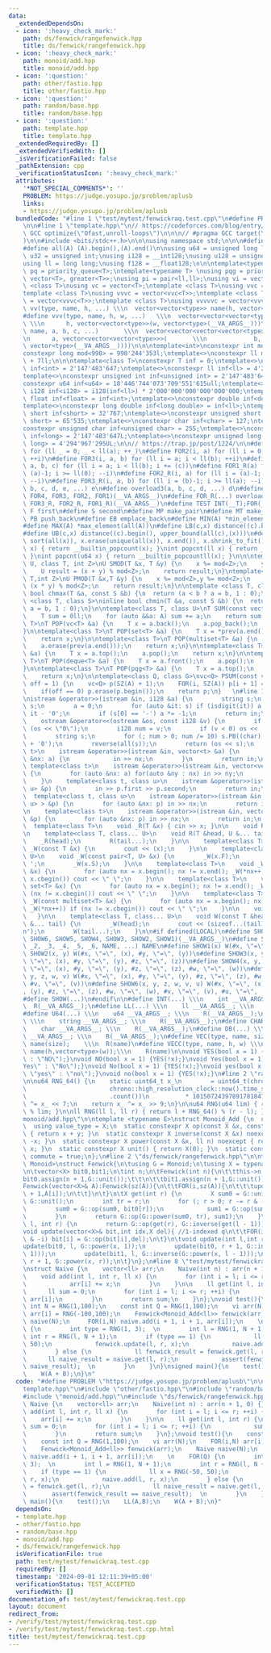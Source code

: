 ```yaml
---
data:
  _extendedDependsOn:
  - icon: ':heavy_check_mark:'
    path: ds/fenwick/rangefenwick.hpp
    title: ds/fenwick/rangefenwick.hpp
  - icon: ':heavy_check_mark:'
    path: monoid/add.hpp
    title: monoid/add.hpp
  - icon: ':question:'
    path: other/fastio.hpp
    title: other/fastio.hpp
  - icon: ':question:'
    path: random/base.hpp
    title: random/base.hpp
  - icon: ':question:'
    path: template.hpp
    title: template.hpp
  _extendedRequiredBy: []
  _extendedVerifiedWith: []
  _isVerificationFailed: false
  _pathExtension: cpp
  _verificationStatusIcon: ':heavy_check_mark:'
  attributes:
    '*NOT_SPECIAL_COMMENTS*': ''
    PROBLEM: https://judge.yosupo.jp/problem/aplusb
    links:
    - https://judge.yosupo.jp/problem/aplusb
  bundledCode: "#line 1 \"test/mytest/fenwickraq.test.cpp\"\n#define PROBLEM \"https://judge.yosupo.jp/problem/aplusb\"\
    \n\n#line 1 \"template.hpp\"\n// https://codeforces.com/blog/entry/96344\n#pragma\
    \ GCC optimize(\"Ofast,unroll-loops\")\n\n\n// #pragma GCC target(\"avx2,popcnt\"\
    )\n\n#include <bits/stdc++.h>\n\n\nusing namespace std;\n\n\n#define sz(A) ((int)(A).size())\n\
    #define all(A) (A).begin(),(A).end()\n\nusing u64 = unsigned long long;\nusing\
    \ u32 = unsigned int;\nusing i128 = __int128;\nusing u128 = unsigned __int128;\n\
    using ll = long long;\nusing f128 = __float128;\n\n\ntemplate<typename T>\nusing\
    \ pq = priority_queue<T>;\ntemplate<typename T> \nusing pqg = priority_queue<T,\
    \ vector<T>, greater<T>>;\nusing pi = pair<ll,ll>;\nusing vi = vector<ll>;\ntemplate\
    \ <class T>\nusing vc = vector<T>;\ntemplate <class T>\nusing vvc = vector<vc<T>>;\n\
    template <class T>\nusing vvvc = vector<vvc<T>>;\ntemplate <class T>\nusing vvvvc\
    \ = vector<vvvc<T>>;\ntemplate <class T>\nusing vvvvvc = vector<vvvvc<T>>;\n#define\
    \ vv(type, name, h, ...) \\\n  vector<vector<type>> name(h, vector<type>(__VA_ARGS__))\n\
    #define vvv(type, name, h, w, ...)   \\\n  vector<vector<vector<type>>> name(\
    \ \\\n      h, vector<vector<type>>(w, vector<type>(__VA_ARGS__)))\n#define vvvv(type,\
    \ name, a, b, c, ...)       \\\n  vector<vector<vector<vector<type>>>> name( \\\
    \n      a, vector<vector<vector<type>>>(       \\\n             b, vector<vector<type>>(c,\
    \ vector<type>(__VA_ARGS__))))\n\n\ntemplate<int>\nconstexpr int mod = 0;\ntemplate<>\n\
    constexpr long mod<998> = 998'244'353l;\ntemplate<>\nconstexpr ll mod<107> = 1e9\
    \ + 7ll;\n\n\ntemplate<class T>\nconstexpr T inf = 0;\ntemplate<>\nconstexpr int\
    \ inf<int> = 2'147'483'647;\ntemplate<>\nconstexpr ll inf<ll> = 4'223'372'036'854'775'807;\n\
    template<>\nconstexpr unsigned int inf<unsigned int> = 2'147'483'647;\ntemplate<>\n\
    constexpr u64 inf<u64> = 18'446'744'073'709'551'615ull;\ntemplate<>\nconstexpr\
    \ i128 inf<i128> = i128(inf<ll>) * 2'000'000'000'000'000'000;\ntemplate<>\nconstexpr\
    \ float inf<float> = inf<int>;\ntemplate<>\nconstexpr double inf<double> = inf<int>;\n\
    template<>\nconstexpr long double inf<long double> = inf<ll>;\ntemplate<>\nconstexpr\
    \ short inf<short> = 32'767;\ntemplate<>\nconstexpr unsigned short inf<unsigned\
    \ short> = 65'535;\ntemplate<>\nconstexpr char inf<char> = 127;\ntemplate<>\n\
    constexpr unsigned char inf<unsigned char> = 255;\ntemplate<>\nconstexpr long\
    \ inf<long> = 2'147'483'647L;\ntemplate<>\nconstexpr unsigned long inf<unsigned\
    \ long> = 4'294'967'295UL;\n\n// https://trap.jp/post/1224/\n\n#define FOR1(a)\
    \ for (ll _ = 0; _ < ll(a); ++_)\n#define FOR2(i, a) for (ll i = 0; i < ll(a);\
    \ ++i)\n#define FOR3(i, a, b) for (ll i = a; i < ll(b); ++i)\n#define FOR4(i,\
    \ a, b, c) for (ll i = a; i < ll(b); i += (c))\n#define FOR1_R(a) for (ll i =\
    \ (a)-1; i >= ll(0); --i)\n#define FOR2_R(i, a) for (ll i = (a)-1; i >= ll(0);\
    \ --i)\n#define FOR3_R(i, a, b) for (ll i = (b)-1; i >= ll(a); --i)\n#define overload4(a,\
    \ b, c, d, e, ...) e\n#define overload3(a, b, c, d, ...) d\n#define FOR(...) overload4(__VA_ARGS__,\
    \ FOR4, FOR3, FOR2, FOR1)(__VA_ARGS__)\n#define FOR_R(...) overload3(__VA_ARGS__,\
    \ FOR3_R, FOR2_R, FOR1_R)(__VA_ARGS__)\n#define TEST INT(__T);FOR(__T)\n\n#define\
    \ F first\n#define S second\n#define MP make_pair\n#define MT make_tuple\n#define\
    \ PB push_back\n#define EB emplace_back\n#define MIN(A) *min_element(all(A))\n\
    #define MAX(A) *max_element(all(A))\n#define LB(c,x) distance((c).begin(), lower_bound(all(c),(x)))\n\
    #define UB(c,x) distance((c).begin(), upper_bound(all(c),(x)))\n#define UNIQUE(x)\
    \ sort(all(x)), x.erase(unique(all(x)), x.end()), x.shrink_to_fit()\n\nint popcnt(int\
    \ x) { return __builtin_popcount(x); }\nint popcnt(ll x) { return __builtin_popcountll(x);\
    \ }\nint popcnt(u64 x) { return __builtin_popcountll(x); }\n\n\ntemplate<class\
    \ U, class T, int Z>\nU SMOD(T &x, T &y) {\n    x %= mod<Z>;\n    y %= mod<Z>;\n\
    \    U result = (x + y) % mod<Z>;\n    return result;\n}\ntemplate<class U,class\
    \ T,int Z>\nU PMOD(T &x,T &y) {\n    x %= mod<Z>,y %= mod<Z>;\n    U result =\
    \ (x * y) % mod<Z>;\n    return result;\n}\n\ntemplate <class T, class S>\ninline\
    \ bool chmax(T &a, const S &b) {\n  return (a < b ? a = b, 1 : 0);\n}\ntemplate\
    \ <class T, class S>\ninline bool chmin(T &a, const S &b) {\n  return (a > b ?\
    \ a = b, 1 : 0);\n}\n\ntemplate<class T, class U>\nT SUM(const vector<U> &A) {\n\
    \    T sum = 0ll;\n    for (auto &&a: A) sum += a;\n    return sum;\n}\n\ntemplate<class\
    \ T>\nT POP(vc<T> &a) {\n    T x = a.back();\n    a.pop_back();\n    return x;\n\
    }\n\ntemplate<class T>\nT POP(set<T> &a) {\n    T x = *prev(a.end());\n    a.erase(x);\n\
    \    return x;\n}\n\ntemplate<class T>\nT POP(multiset<T> &a) {\n    T x = *prev(a.end());\n\
    \    a.erase(prev(a.end()));\n    return x;\n}\n\ntemplate<class T>\nT POP(pq<T>\
    \ &a) {\n    T x = a.top();\n    a.pop();\n    return x;\n}\n\ntemplate<class\
    \ T>\nT POP(deque<T> &a) {\n    T x = a.front();\n    a.pop();\n    return x;\n\
    }\n\ntemplate<class T>\nT POP(pqg<T> &a) {\n    T x = a.top();\n    a.pop();\n\
    \    return x;\n}\n\ntemplate<class Q, class G>\nvc<Q> PSUM(const vc<G> &A,int\
    \ off = 1) {\n    vc<Q> p(SZ(A) + 1);\n    FOR(i, SZ(A)) p[i + 1] = p[i] + A[i];\n\
    \    if(off == 0) p.erase(p.begin());\n    return p;\n}   \n#line 1 \"other/fastio.hpp\"\
    \nistream &operator>>(istream &in, i128 &a) {\n        string s;\n        in >>\
    \ s;\n        a = 0;\n        for (auto &it: s) if (isdigit(it)) a = a * 10 +\
    \ it - '0';\n        if (s[0] == '-') a *= -1;\n        return in;\n    }\n\n\
    \    ostream &operator<<(ostream &os, const i128 &v) {\n        if (v == 0) return\
    \ (os << \"0\");\n        i128 num = v;\n        if (v < 0) os << '-', num = -num;\n\
    \        string s;\n        for (; num > 0; num /= 10) s.PB((char) (num % 10)\
    \ + '0');\n        reverse(all(s));\n        return (os << s);\n    }\n\n    template<class\
    \ t>\n    istream &operator>>(istream &in, vector<t> &a) {\n        for (auto\
    \ &nx: a) {\n            in >> nx;\n        }\n        return in;\n    }\n   \
    \ template<class t>\n    istream &operator>>(istream &in, vector<vector<t>> &a)\
    \ {\n        for (auto &nx: a) for(auto &ny : nx) in >> ny;\n        return in;\n\
    \    }\n    template<class t, class u>\n    istream &operator>>(istream &in, pair<t,\
    \ u> &p) {\n        in >> p.first >> p.second;\n        return in;\n    }\n  \
    \  template<class t, class u>\n    istream &operator>>(istream &in, vector<pair<t,\
    \ u> > &p) {\n        for (auto &nx: p) in >> nx;\n        return in;\n    }\n\
    \n    template<class t>\n    istream &operator>>(istream &in, vector<pair<t, t>>\
    \ &p) {\n        for (auto &nx: p) in >> nx;\n        return in;\n    }\n\n  \
    \  template<class T>\n    void _R(T &x) { cin >> x; }\n\n    void R() {\n    }\n\
    \n    template<class T, class... U>\n    void R(T &head, U &... tail) {\n    \
    \    _R(head);\n        R(tail...);\n    }\n\n    template<class T>\n    void\
    \ _W(const T &x) {\n        cout << (x);\n    }\n\n    template<class T, class\
    \ U>\n    void _W(const pair<T, U> &x) {\n        _W(x.F);\n        cout << '\
    \ ';\n        _W(x.S);\n    }\n\n    template<class T>\n    void _W(const vector<T>\
    \ &x) {\n        for (auto nx = x.begin(); nx != x.end(); _W(*nx++)) if (nx !=\
    \ x.cbegin()) cout << \" \";\n    }\n\n    template<class T>\n    void _W(const\
    \ set<T> &x) {\n        for (auto nx = x.begin(); nx != x.end(); _W(*nx++)) if\
    \ (nx != x.cbegin()) cout << \" \";\n    }\n\n    template<class T>\n    void\
    \ _W(const multiset<T> &x) {\n        for (auto nx = x.begin(); nx != x.end();\
    \ _W(*nx++)) if (nx != x.cbegin()) cout << \" \";\n    }\n\n    void W() {\n \
    \   }\n\n    template<class T, class... U>\n    void W(const T &head, const U\
    \ &... tail) {\n        _W(head);\n        cout << (sizeof...(tail) ? ' ' : '\\\
    n');\n        W(tail...);\n    }\n\n#if defined(LOCAL)\n#define SHOW(...) SHOW_IMPL(__VA_ARGS__,\
    \ SHOW6, SHOW5, SHOW4, SHOW3, SHOW2, SHOW1)(__VA_ARGS__)\n#define SHOW_IMPL(_1,\
    \ _2, _3, _4, _5, _6, NAME, ...) NAME\n#define SHOW1(x) W(#x, \"=\", (x))\n#define\
    \ SHOW2(x, y) W(#x, \"=\", (x), #y, \"=\", (y))\n#define SHOW3(x, y, z) W(#x,\
    \ \"=\", (x), #y, \"=\", (y), #z, \"=\", (z))\n#define SHOW4(x, y, z, w) W(#x,\
    \ \"=\", (x), #y, \"=\", (y), #z, \"=\", (z), #w, \"=\", (w))\n#define SHOW5(x,\
    \ y, z, w, v) W(#x, \"=\", (x), #y, \"=\", (y), #z, \"=\", (z), #w, \"=\", (w),\
    \ #v, \"=\", (v))\n#define SHOW6(x, y, z, w, v, u) W(#x, \"=\", (x), #y, \"=\"\
    , (y), #z, \"=\", (z), #w, \"=\", (w), #v, \"=\", (v), #u, \"=\", (u))\n#else\n\
    #define SHOW(...)\n#endif\n\n#define INT(...) \\\n    int __VA_ARGS__; \\\n  \
    \  R(__VA_ARGS__);\n#define LL(...) \\\n    ll __VA_ARGS__; \\\n    R(__VA_ARGS__);\n\
    #define U64(...) \\\n    u64 __VA_ARGS__; \\\n    R(__VA_ARGS__);\n#define STR(...)\
    \ \\\n    string __VA_ARGS__; \\\n    R(__VA_ARGS__);\n#define CHAR(...) \\\n\
    \    char __VA_ARGS__; \\\n    R(__VA_ARGS__);\n#define DB(...) \\\n    long double\
    \ __VA_ARGS__; \\\n    R(__VA_ARGS__);\n#define VEC(type, name, size) \\\n  vector<type>\
    \ name(size);    \\\n  R(name)\n#define VECC(type, name, h, w) \\\n    vector<vector<type>>\
    \ name(h,vector<type>(w));\\\n    R(name)\n\nvoid YES(bool x = 1) {W(x ? \"YES\"\
    \ : \"NO\");}\nvoid NO(bool x = 1) {YES(!x);}\nvoid Yes(bool x = 1) {W(x ? \"\
    Yes\" : \"No\");}\nvoid No(bool x = 1) {YES(!x);}\nvoid yes(bool x = 1) {W(x ?\
    \ \"yes\" : \"no\");}\nvoid no(bool x = 1) {YES(!x);}\n#line 2 \"random/base.hpp\"\
    \n\nu64 RNG_64() {\n    static uint64_t x_\n        = uint64_t(chrono::duration_cast<chrono::nanoseconds>(\n\
    \                       chrono::high_resolution_clock::now().time_since_epoch())\n\
    \                       .count())\n          * 10150724397891781847ULL;\n    x_\
    \ ^= x_ << 7;\n    return x_ ^= x_ >> 9;\n}\n\nu64 RNG(u64 lim) { return RNG_64()\
    \ % lim; }\n\nll RNG(ll l, ll r) { return l + RNG_64() % (r - l); }\n#line 2 \"\
    monoid/add.hpp\"\n\ntemplate <typename E>\nstruct Monoid_Add {\n  using X = E;\n\
    \  using value_type = X;\n  static constexpr X op(const X &x, const X &y) noexcept\
    \ { return x + y; }\n  static constexpr X inverse(const X &x) noexcept { return\
    \ -x; }\n  static constexpr X power(const X &x, ll n) noexcept { return X(n) *\
    \ x; }\n  static constexpr X unit() { return X(0); }\n  static constexpr bool\
    \ commute = true;\n};\n#line 2 \"ds/fenwick/rangefenwick.hpp\"\n\ntemplate<typename\
    \ Monoid>\nstruct Fenwick{\n\tusing G = Monoid;\n\tusing X = typename Monoid::value_type;\n\
    \n\tvector<X> bit0,bit1;\n\tint n;\n\tFenwick(int n){\n\t\tthis->n = n;\n\t\t\
    bit0.assign(n + 1,G::unit());\t\t\n\t\tbit1.assign(n + 1,G::unit());\t\n\t}\n\t\
    Fenwick(vector<X>& A):Fenwick(sz(A)){\n\t\tFOR(i,sz(A)){\n\t\t\tupdate(i + 1,i\
    \ + 1,A[i]);\n\t\t}\n\t}\n\tX get(int r) {\n        X sum0 = G::unit(), sum1 =\
    \ G::unit();\n        int tr = r;\n        for (; r > 0; r -= r & -r) {\n    \
    \        sum0 = G::op(sum0, bit0[r]);\n            sum1 = G::op(sum1, bit1[r]);\n\
    \        }\n        return G::op(G::power(sum0, tr), sum1);\n    }\n\tX get(int\
    \ l, int r) {\n        return G::op(get(r), G::inverse(get(l - 1)));\n    }\n\t\
    void update(vector<X>& bit,int idx,X del){ //1-indexed q\n\t\tFOR(i,idx,n + 1,i\
    \ & -i) bit[i] = G::op(bit[i],del);\n\t}\n\tvoid update(int l,int r,X x){\n\t\t\
    update(bit0, l, G::power(x, 1));\n        update(bit0, r + 1, G::inverse(G::power(x,\
    \ 1)));\n        update(bit1, l, G::inverse(G::power(x, l - 1)));\n        update(bit1,\
    \ r + 1, G::power(x, r));\n\t}\n};\n#line 8 \"test/mytest/fenwickraq.test.cpp\"\
    \nstruct Naive {\n    vector<ll> arr;\n    Naive(int n) : arr(n + 1, 0) {}\n\n\
    \    void add(int l, int r, ll x) {\n        for (int i = l; i <= r; ++i) {\n\
    \            arr[i] += x;\n        }\n    }\n\n    ll get(int l, int r) {\n  \
    \      ll sum = 0;\n        for (int i = l; i <= r; ++i) {\n            sum +=\
    \ arr[i];\n        }\n        return sum;\n    }\n};\nvoid test(){\n    const\
    \ int N = RNG(1,100);\n    const int Q = RNG(1,100);\n    vi arr(N);\n    FOR(i,N)\
    \ arr[i] = RNG(-100,100);\n    Fenwick<Monoid_Add<ll>> fenwick(arr);\n    Naive\
    \ naive(N);\n     FOR(i,N) naive.add(i + 1, i + 1, arr[i]);\n    \n    FOR(Q)\
    \ {\n        int type = RNG(1, 3);  \n        int l = RNG(1, N + 1);\n       \
    \ int r = RNG(l, N + 1);\n        if (type == 1) {\n            ll x = RNG(-50,\
    \ 50);\n            fenwick.update(l, r, x);\n            naive.add(l, r, x);\n\
    \        } else {\n            ll fenwick_result = fenwick.get(l, r);\n      \
    \      ll naive_result = naive.get(l, r);\n            assert(fenwick_result ==\
    \ naive_result);  \n        }\n    }\n}\nsigned main(){\n    test();\n    LL(A,B);\n\
    \    W(A + B);\n}\n"
  code: "#define PROBLEM \"https://judge.yosupo.jp/problem/aplusb\"\n\n#include \"\
    template.hpp\"\n#include \"other/fastio.hpp\"\n#include \"random/base.hpp\"\n\
    #include \"monoid/add.hpp\"\n#include \"ds/fenwick/rangefenwick.hpp\"\nstruct\
    \ Naive {\n    vector<ll> arr;\n    Naive(int n) : arr(n + 1, 0) {}\n\n    void\
    \ add(int l, int r, ll x) {\n        for (int i = l; i <= r; ++i) {\n        \
    \    arr[i] += x;\n        }\n    }\n\n    ll get(int l, int r) {\n        ll\
    \ sum = 0;\n        for (int i = l; i <= r; ++i) {\n            sum += arr[i];\n\
    \        }\n        return sum;\n    }\n};\nvoid test(){\n    const int N = RNG(1,100);\n\
    \    const int Q = RNG(1,100);\n    vi arr(N);\n    FOR(i,N) arr[i] = RNG(-100,100);\n\
    \    Fenwick<Monoid_Add<ll>> fenwick(arr);\n    Naive naive(N);\n     FOR(i,N)\
    \ naive.add(i + 1, i + 1, arr[i]);\n    \n    FOR(Q) {\n        int type = RNG(1,\
    \ 3);  \n        int l = RNG(1, N + 1);\n        int r = RNG(l, N + 1);\n    \
    \    if (type == 1) {\n            ll x = RNG(-50, 50);\n            fenwick.update(l,\
    \ r, x);\n            naive.add(l, r, x);\n        } else {\n            ll fenwick_result\
    \ = fenwick.get(l, r);\n            ll naive_result = naive.get(l, r);\n     \
    \       assert(fenwick_result == naive_result);  \n        }\n    }\n}\nsigned\
    \ main(){\n    test();\n    LL(A,B);\n    W(A + B);\n}"
  dependsOn:
  - template.hpp
  - other/fastio.hpp
  - random/base.hpp
  - monoid/add.hpp
  - ds/fenwick/rangefenwick.hpp
  isVerificationFile: true
  path: test/mytest/fenwickraq.test.cpp
  requiredBy: []
  timestamp: '2024-09-01 12:11:39+05:00'
  verificationStatus: TEST_ACCEPTED
  verifiedWith: []
documentation_of: test/mytest/fenwickraq.test.cpp
layout: document
redirect_from:
- /verify/test/mytest/fenwickraq.test.cpp
- /verify/test/mytest/fenwickraq.test.cpp.html
title: test/mytest/fenwickraq.test.cpp
---
```

